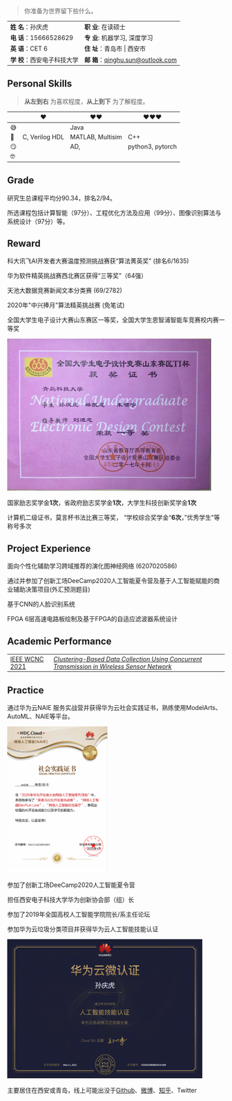 > 你准备为世界留下些什么。

|                              |                                     |
| ---------------------------- | ----------------------------------- |
| **姓  名**：孙庆虎           | **职   业**:  在读硕士              |
| **电  话**：15666528629      | **专   业**:  机器学习, 深度学习    |
| **英  语**：CET 6            | **住   址**：青岛市 \| 西安市       |
| **学  校**：西安电子科技大学 | **邮   箱**：qinghu.sun@outlook.com |

<!--<a href="../resume/孙庆虎个人简历.pdf" target="_blank">孙庆虎个人简历</a>-->

## Personal Skills

> __从左到右__ 为喜欢程度，__从上到下__ 为了解程度。

|      | ❤️              | ❤️❤️               | ❤️❤️❤️              |
| ---- | -------------- | ---------------- | ---------------- |
| 😅    |                | Java             |                  |
| 🧐    | C, Verilog HDL | MATLAB, Multisim | C++              |
| 😏    |                | AD,              | python3, pytorch |
| 🤓    |                |                  |                  |

## Grade

研究生总课程平均分90.34，排名2/94。

所选课程包括计算智能（97分）、工程优化方法及应用（99分）、图像识别算法与系统设计（97分）等。

## Reward

 科大讯飞AI开发者大赛温度预测挑战赛获“算法菁英奖” (排名6/1635)

华为软件精英挑战赛西北赛区获得“三等奖”（64强）

天池大数据竞赛新闻文本分类赛 (69/2782)

2020年"中兴捧月"算法精英挑战赛 (免笔试)

全国大学生电子设计大赛山东赛区一等奖，全国大学生恩智浦智能车竞赛校内赛一等奖

![image-20200714234951472](/img/in-post/20_07/image-20200714234951472.png)

国家励志奖学金**1次**，省政府励志奖学金**1次**，大学生科技创新奖学金**1次**

计算机二级证书，莫言杯书法比赛三等奖， “学校综合奖学金“**6次**，”优秀学生”等称号多次

## Project Experience

面向个性化辅助学习跨域推荐的演化图神经网络 (6207020586)

通过并参加了创新工场DeeCamp2020人工智能夏令营及基于人工智能赋能的商业辅助决策项目(外汇预测题目)

基于CNN的人脸识别系统

FPGA 6层高速电路板绘制及基于FPGA的自适应滤波器系统设计

## Academic Performance

|                                                       |                                                              |
| ----------------------------------------------------- | ------------------------------------------------------------ |
| [IEEE WCNC 2021](https://edas.info/index.php?c=27682) | [*Clustering-Based Data Collection Using Concurrent Transmission in Wireless Sensor Network*](https://edas.info/showPaper.php?m=1570682628) |

## Practice

通过华为云NAIE 服务实战营并获得华为云社会实践证书，熟练使用ModelArts、AutoML、NAIE等平台。

<img src="/img/in-post/20_07/%E5%8D%8E%E4%B8%BA%E7%A4%BE%E4%BC%9A%E5%AE%9E%E8%B7%B5%E8%AF%81%E4%B9%A6.png" alt="华为社会实践证书" style="zoom: 33%;" />

参加了创新工场DeeCamp2020人工智能夏令营

担任西安电子科技大学华为创新协会部（组）长

参加了2019年全国高校人工智能学院院长/系主任论坛

参加华为云垃圾分类项目并获得华为云人工智能技能认证

![image-20200714235021299](/img/in-post/20_07/image-20200714235021299.png)



主要居住在西安或青岛，线上可能出没于[Github](https://github.com/sunqinghu)、[微博](https://weibo.com/孙庆虎_DeepLearning)、[知乎](https://www.zhihu.com/people/Tigerking)、Twitter

